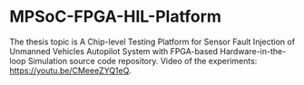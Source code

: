 # MPSoC-FPGA-HIL-Platform
The thesis topic is A Chip-level Testing Platform for Sensor Fault Injection of Unmanned Vehicles Autopilot System with FPGA-based Hardware-in-the-loop Simulation source code repository.
Video of the experiments: https://youtu.be/CMeeeZYQ1eQ.
